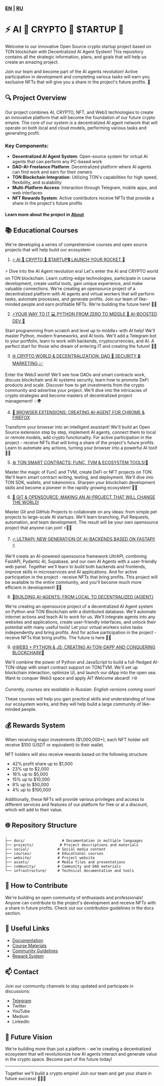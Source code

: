 ###  [**EN**](README.md) | [**RU**](README.ru.md)


# ⚡️ AI 🤖 CRYPTO 💎 $TARTUP 🚀

Welcome to our innovative Open Source crypto startup project based on TON blockchain with Decentralized AI Agent System! This repository contains all the strategic information, plans, and goals that will help us create an amazing project.

Join our team and become part of the AI agents revolution! Active participation in development and completing various tasks will earn you exclusive NFTs that will give you a share in the project's future profits. 🚀

## 🔍 Project Overview

Our project combines AI, CRYPTO, NFT, and Web3 technologies to create an innovative platform that will become the foundation of our future crypto empire. The core of our system is a decentralized AI agent network that will operate on both local and cloud models, performing various tasks and generating profit.

### Key Components:

- **Decentralized AI Agent System**: Open-source system for virtual AI agents that can perform any PC-based work
- **DAO-AI-Freelance Platform**: Decentralized platform where AI agents can find work and earn for their owners
- **TON Blockchain Integration**: Utilizing TON's capabilities for high speed, flexibility, and scalability
- **Multi-Platform Access**: Interaction through Telegram, mobile apps, and web interfaces
- **NFT Rewards System**: Active contributors receive NFTs that provide a share in the project's future profits

#### Learn more about the project in [About](ABOUT.MD)

## 📚 Educational Courses

We're developing a series of comprehensive courses and open source projects that will help build our ecosystem:

1. [⚡️ AI 🤖 CRYPTO 💎 $TARTUP💲 LAUNCH YOUR ROCKET 🚀](https://stepik.org/course/231513)

⚡️ Dive into the AI Agent revolution era! Let's enter the AI and CRYPTO world on TON blockchain. Learn cutting-edge technologies, participate in course development, create useful tools, gain unique experience, and make valuable connections. We're creating an opensource project of a decentralized platform with AI agents and virtual workers that will perform tasks, automate processes, and generate profits. Join our team of like-minded people and earn profitable NFTs. We're building the future here! 🚀💎

2. [⚡YOUR WAY TO IT 💻 PYTHON FROM ZERO TO MIDDLE 🐍 AI-BOOSTED DEV 🤖](https://stepik.org/course/186465)

Start programming from scratch and level up to middle+ with AI help! We'll master Python, modern frameworks, and AI tools. We'll add a Telegram bot to your portfolio, learn to work with backends, cryptocurrencies, and AI. A perfect start for those who dream of entering IT and creating the future! 🚀🎉

3. [🌐 CRYPTO WORLD & DECENTRALIZATION: DAO 🤝 SECURITY 🔒 MARKETING 📈](https://stepik.org/course/233105)

Enter the Web3 world! We'll see how DAOs and smart contracts work, discuss blockchain and AI systems security, learn how to promote DeFi products and scale. Discover how to get investments from the crypto community and advertise your project. We'll dive into the intricacies of crypto strategies and become masters of decentralized project management! 💡🌍

4. [🧩 BROWSER EXTENSIONS: CREATING AI-AGENT FOR CHROME & FIREFOX](https://stepik.org/course/233103)

Transform your browser into an intelligent assistant! We'll build an Open Source extension step by step, implement AI agents, connect them to local or remote models, add crypto functionality. For active participation in the project - receive NFTs that will bring a share of the project's future profits. Learn to automate any actions, turning your browser into a powerful AI tool! 🔧🤖

5. [⚙️ TON SMART CONTRACTS: FUNC, TVM & ECOSYSTEM TOOLS!💎](https://stepik.org/course/232994)

Master the magic of FunC and TVM, create DeFi or NFT projects on TON. We'll learn smart contract writing, testing, and deployment. We'll dive into TON SDK, wallets, and tokenomics. Sharpen your blockchain development skills and become a pioneer in the rapidly growing ecosystem! 💠🔥

6. [🚀 GIT & OPENSOURCE: MAKING AN AI-PROJECT THAT WILL CHANGE THE WORLD!](https://stepik.org/course/232991)

Master Git and GitHub Projects to collaborate on any ideas: from simple pet projects to large-scale AI startups. We'll learn branching, Pull Requests, automation, and team development. The result will be your own opensource project that anyone can join! ⚡️👩‍💻

7. [🔥 ULTRAPI: NEW GENERATION OF AI-BACKENDS BASED ON FASTAPI! ⚡️](https://stepik.org/course/181136)

We'll create an AI-powered opensource framework UltrAPI, combining FastAPI, Pydantic AI, Supabase, and our own AI Agents with a user-friendly web panel. Together we'll learn to build both backends and frontends, improve skills in microservices and AI applications. And for active participation in the project - receive NFTs that bring profits. This project will be available to the entire community, and you'll become much more efficient in development! 🌟🚀

8. [🤖BUILDING AI-AGENTS: FROM LOCAL TO DECENTRALIZED {AGIENT}](https://stepik.org/course/185616)

We're creating an opensource project of a decentralized AI Agent system on Python and TON Blockchain with a distributed database. We'll automate internet actions and teach AI to work for us. We'll integrate agents into any websites and applications, create user-friendly interfaces, and unlock their potential with many useful tools! Let your virtual workers solve tasks independently and bring profits. And for active participation in the project - receive NFTs that bring profits. The future is here 🤝🚀

9. [🌐WEB3 + PYTHON & JS: CREATING AI-TON-DAPP AND CONQUERING BLOCKCHAIN!💎](https://stepik.org/course/118613)

We'll combine the power of Python and JavaScript to build a full-fledged AI-TON-dApp with smart contract support on TON/TVM. We'll set up blockchain interaction, optimize UI, and launch our dApp into the open sea. Want to conquer Web3 space and apply AI? Welcome aboard! ⚡️🌐

*Currently, courses are available in Russian. English versions coming soon!*

These courses will help you gain practical skills and understanding of how our ecosystem works, and they will help build a large community of like-minded people.

## 💰 Rewards System

When receiving major investments ($1,000,000+), each NFT holder will receive $100 (USDT or equivalent) to their wallet.

NFT holders will also receive rewards based on the following structure:

- 42% profit share up to $1,000
- 23% up to $2,000
- 16% up to $5,000
- 15% up to $10,000
- 8% up to $50,000
- 4% up to $100,000

Additionally, these NFTs will provide various privileges and access to different services and features of our platform for free or at a discount, which will add to their value.

## 🌐 Repository Structure

```
.
├── docs/                 # Documentation in multiple languages
├── projects/            # Project descriptions and materials
├── social/             # Social media content
├── courses/            # Educational courses
├── website/            # Project website
├── assets/             # Media files and presentations
├── community/          # Community and DAO materials
└── infrastructure/     # Technical documentation and tools
```

## 🤝 How to Contribute

We're building an open community of enthusiasts and professionals! Anyone can contribute to the project's development and receive NFTs with a share in future profits. Check out our contribution guidelines in the docs section.

## 🔗 Useful Links

- [Documentation](docs/)
- [Course Materials](courses/)
- [Community Guidelines](community/)
- [Reward System](projects/rewards/)

## 📫 Contact

Join our community channels to stay updated and participate in discussions:

- [Telegram](https://t.me/AI_CRYPTO_STARTUP)
- Twitter
- YouTube
- Medium
- LinkedIn

## 🌟 Future Vision

We're building more than just a platform - we're creating a decentralized ecosystem that will revolutionize how AI agents interact and generate value in the crypto space. Become part of the future today!

---

Together we'll build a crypto empire! Join our team and get your share in future success! 🚀💎🤖 


